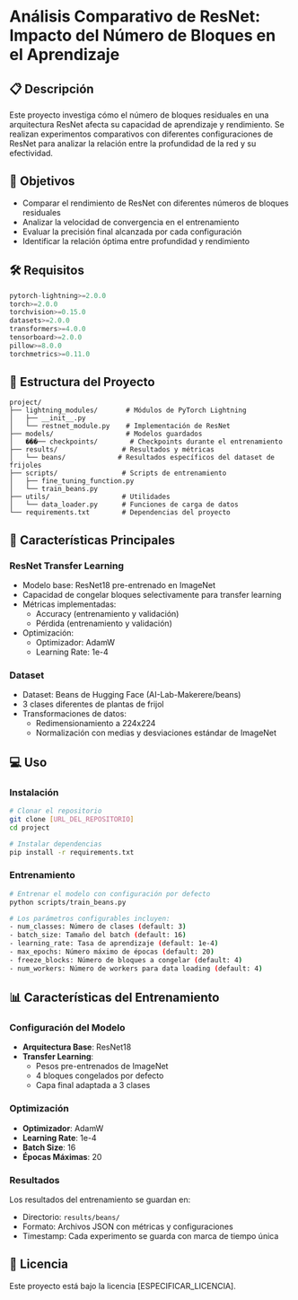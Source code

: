 # Análisis Comparativo de ResNet: Impacto del Número de Bloques en el Aprendizaje

## 📋 Descripción
Este proyecto investiga cómo el número de bloques residuales en una arquitectura ResNet afecta su capacidad de aprendizaje y rendimiento. Se realizan experimentos comparativos con diferentes configuraciones de ResNet para analizar la relación entre la profundidad de la red y su efectividad.

## 🎯 Objetivos
- Comparar el rendimiento de ResNet con diferentes números de bloques residuales
- Analizar la velocidad de convergencia en el entrenamiento
- Evaluar la precisión final alcanzada por cada configuración
- Identificar la relación óptima entre profundidad y rendimiento

## 🛠️ Requisitos
```python
pytorch-lightning>=2.0.0
torch>=2.0.0
torchvision>=0.15.0
datasets>=2.0.0
transformers>=4.0.0
tensorboard>=2.0.0
pillow>=8.0.0
torchmetrics>=0.11.0
```

## 📁 Estructura del Proyecto
```
project/
├── lightning_modules/       # Módulos de PyTorch Lightning
│   ├── __init__.py
│   └── restnet_module.py    # Implementación de ResNet
├── models/                  # Modelos guardados
│   ���── checkpoints/        # Checkpoints durante el entrenamiento
├── results/                # Resultados y métricas
│   └── beans/             # Resultados específicos del dataset de frijoles
├── scripts/                # Scripts de entrenamiento
│   ├── fine_tuning_function.py
│   └── train_beans.py
├── utils/                  # Utilidades
│   └── data_loader.py      # Funciones de carga de datos
└── requirements.txt        # Dependencias del proyecto
```

## 🚀 Características Principales

### ResNet Transfer Learning
- Modelo base: ResNet18 pre-entrenado en ImageNet
- Capacidad de congelar bloques selectivamente para transfer learning
- Métricas implementadas:
  - Accuracy (entrenamiento y validación)
  - Pérdida (entrenamiento y validación)
- Optimización:
  - Optimizador: AdamW
  - Learning Rate: 1e-4

### Dataset
- Dataset: Beans de Hugging Face (AI-Lab-Makerere/beans)
- 3 clases diferentes de plantas de frijol
- Transformaciones de datos:
  - Redimensionamiento a 224x224
  - Normalización con medias y desviaciones estándar de ImageNet

## 💻 Uso

### Instalación
```bash
# Clonar el repositorio
git clone [URL_DEL_REPOSITORIO]
cd project

# Instalar dependencias
pip install -r requirements.txt
```

### Entrenamiento
```bash
# Entrenar el modelo con configuración por defecto
python scripts/train_beans.py

# Los parámetros configurables incluyen:
- num_classes: Número de clases (default: 3)
- batch_size: Tamaño del batch (default: 16)
- learning_rate: Tasa de aprendizaje (default: 1e-4)
- max_epochs: Número máximo de épocas (default: 20)
- freeze_blocks: Número de bloques a congelar (default: 4)
- num_workers: Número de workers para data loading (default: 4)
```

## 📊 Características del Entrenamiento

### Configuración del Modelo
- **Arquitectura Base**: ResNet18
- **Transfer Learning**: 
  - Pesos pre-entrenados de ImageNet
  - 4 bloques congelados por defecto
  - Capa final adaptada a 3 clases

### Optimización
- **Optimizador**: AdamW
- **Learning Rate**: 1e-4
- **Batch Size**: 16
- **Épocas Máximas**: 20

### Resultados
Los resultados del entrenamiento se guardan en:
- Directorio: `results/beans/`
- Formato: Archivos JSON con métricas y configuraciones
- Timestamp: Cada experimento se guarda con marca de tiempo única

## 📝 Licencia
Este proyecto está bajo la licencia [ESPECIFICAR_LICENCIA].
